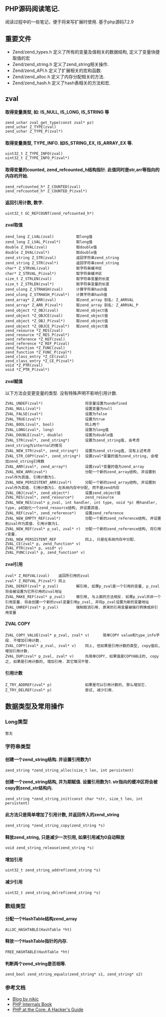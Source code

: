 PHP源码阅读笔记.
--------------------
阅读过程中的一些笔记，便于将来写扩展时使用.
基于php源码7.2.9

## 重要文件

* Zend/zend_types.h 		定义了所有的变量及值相关的数据结构, 定义了变量快捷取值的宏
* Zend/zend_string.h 		定义了zend_string相关操作.
* Zend/zend_API.h 		定义了扩展相关的宏和函数.
* Zend/zend_alloc.h 		定义了内存分配相关的方法.
* Zend/zend_hash.h 		定义了hash表相关的方法和宏.

## zval

#### 取得变量类型, 如: IS_NULL, IS_LONG, IS_STRING 等
	zend_uchar zval_get_type(const zval* pz)
	zend_uchar Z_TYPE(zval)
	zend_uchar Z_TYPE_P(zval*)

#### 取得变量类型, TYPE_INFO. 如IS_STRING_EX, IS_ARRAY_EX 等.
	uint32_t Z_TYPE_INFO(zval)
	uint32_t Z_TYPE_INFO_P(zval*)

#### 取得变量的counted, zend_refcounted_h结构指针. 此值同时是str,arr等指向的内存的开始.
	zend_refcounted_h* Z_COUNTED(zval)
	zend_refcounted_h* Z_COUNTED_P(zval*)

#### 返回引用计数, 数字.
	uint32_t GC_REFCOUNT(zend_refcounted_h*)

#### zval取值
	zend_long Z_LVAL(zval) 			取long值
	zend_long Z_LVAL_P(zval*) 		取long值
	double Z_DVAL(zval) 			取double值
	double Z_DVAL(zval*) 			取double值
	zend_string Z_STR(zval) 		返回字符串zend_string
	zend_string Z_STR(zval*)        返回字符串zend_string
	char* Z_STRVAL(zval)    		取字符串缓冲区
	char* Z_STRVAL_P(zval*) 		取字符串缓冲区
	size_t Z_STRLEN(zval)   		取字符串变量的长度
	size_t Z_STRLEN(zval*)  		取字符串变量的长度
	zend_ulong Z_STRHASH(zval) 		计算字符串hash值
	zend_ulong Z_STRHASH_P(zval*) 	计算字符串hash值
	zend_array* Z_ARR(zval) 		取zend_array 别名: Z_ARRVAL
	zend_array* Z_ARR_P(zval*) 		取zend_array 别名: Z_ARRVAL_P
	zend_object *Z_OBJ(zval) 		取zend_object值
	zend_object *Z_OBJCE(zval) 		取zend_object值
	zend_object *Z_OBJ_P(zval*) 	取zend_object值
	zend_object *Z_OBJCE_P(zval*) 	取zend_object值
	zend_resource *Z_RES(zval)
	zend_resource *Z_RES_P(zval*)
	zend_reference *Z_REF(zval)
	zend_reference *Z_REF_P(zval)
	zend_function *Z_FUNC(zval)
	zend_function *Z_FUNC_P(zval*)
	zend_class_entry *Z_CE(zval)
	zend_class_entry *Z_CE_P(zval*)
	void *Z_PTR(zval)
	void *Z_PTR_P(zval*)

#### zval赋值

以下方法会变更变量的类型. 没有特殊声明不影响引用计数.

	ZVAL_UNDEF(zval*) 					将变量设置为undefined
	ZVAL_NULL(zval*) 					设置变量为null
	ZVAL_FALSE(zval*) 					设置为false
	ZVAL_TRUE(zval*) 					设置为true
	ZVAL_BOOL(zval*, bool) 				同上两个
	ZVAL_LONG(zval*, long) 				设置为long值
	ZVAL_DOUBLE(zval*, double) 			设置为double值
	ZVAL_STR(zval*, zend_string*) 		设置为zend_string值, 会考虑zend_string为internal的情况
	ZVAL_NEW_STR(zval*, zend_string*) 	设置为zend_string值, 没有上述考虑
	ZVAL_STR_COPY(zval*, zend_string*) 	设置zval*变量的值为zend_string, 会增加zend_string引用数
	ZVAL_ARR(zval*, zend_array*) 		设置zval*变量的值为zend_array
	ZVAL_NEW_ARR(zval*) 				分配一个新的zend_array结构, 并设置到zval作为其值, 引用计数为1.
	ZVAL_NEW_PERSISTENT_ARR(zval*) 		分配一个新的zend_array结构, 并设置到zval作为其值. 引用计数为1. 在系统内存中分配, 而不是zend内存
	ZVAL_OBJ(zval*, zend_object*)		设置zend_object值
	ZVAL_RES(zval*, zend_resource*) 	zend_resource
	ZVAL_NEW_RES(zval* p_zval, int handler, int type, void *p) 用handler, type, p初始化一个zend_resource结构, 并设置其值.
	ZVAL_REF(zval*, zend_reference*)	设置zend_reference
	ZVAL_NEW_EMPTY_REF(zval*) 			分配一个新的zend_reference结构, 并设置到zval作为其值. 引用计数为1.
	ZVAL_NEW_REF(zval* p_val, zval* r)  分配一个新的zend_reference结构, 将引用r变量.
	ZVAL_NEW_PERSISTENT_REF 			同上, 只是在系统内存中分配.
	ZVAL_CE(zval* p, zend_function* v)
	ZVAL_PTR(zval* p, void* v)
	ZVAL_FUNC(zval* p, zend_function* v)

#### zval引用

	zval* Z_REFVAL(zval) 	返回所引用的zval
	zval* Z_REFVAL_P(zval*) 同上
	ZVAL_DEREF(zval* p_zval)		解引用, 如果p_zval是一个引用的变量, p_zval将会被设置为它所引用的zval地址
	ZVAL_MAKE_REF(zval* p_zval) 	做引用, 与上面的方法相反. 如果p_zval并非一个引用变量. 将会创建一个新的zval变量引用p_zval, 并将p_zval设置为新的变量地址
	ZVAL_UNREF(zval* p_zval) 		强制取消引用. 原来的引用变量被强行转换成非引用变量

#### ZVAL COPY

	ZVAL_COPY_VALUE(zval* p_zval, zval* v) 		简单COPY value和type_info字段. 不增加引用计数.
	ZVAL_COPY(zval* p_zval, zval* v)	同上, 但如果是引用计数的类型, copy值后, 增加引用计数.
	ZVAL_DUP(zval* p_zval, zval* v) 	先简单COPY, 如果值是COPYABLE的, copy之, 如果是引用计数的, 增加引用. 其它情况不管.

#### 引用计数

	Z_TRY_ADDREF(zval* p) 				如果是可以引用计数的, 那么增加它.
	Z_TRY_DELREF(zval* p) 				尝试, 减少引用.

## 数据类型及常用操作

### Long类型

	暂无


### 字符串类型

#### 创建一个zend_string结构. 并设置引用数为1
	zend_string *zend_string_alloc(size_t len, int persistent)

#### 创建一个zend_string结构, 并为期赋值. 设置引用数为1. str指向的缓冲区将会被copy到zend_str结构内.
	zend_string *zend_string_init(const char *str, size_t len, int persistent)

#### 此方法只是简单增加了引用计数, 并返回传入的zend_string
	zend_string *zend_string_copy(zend_string *s)

#### 释放zend_string, 只是减少一次引用, 如果引用减为0自动释放
	void zend_string_release(zend_string *s)

#### 增加引用
	uint32_t zend_string_addref(zend_string *s)
	
#### 减少引用
	uint32_t zend_string_delref(zend_string *s)

### 数组类型

#### 分配一个HashTable结构zend_array
	ALLOC_HASHTABLE(HashTable *ht)

#### 释放一个HashTable指针的内存.
	FREE_HASHTABLE(HashTable *ht)

#### 判断两个zend_string是否相等. 
	zend_bool zend_string_equals(zend_string* s1, zend_string* s2)



### 参考文档

* [Blog by nikic](http://nikic.github.io/)
* [PHP Internals Book](http://www.phpinternalsbook.com/index.html)
* [PHP at the Core: A Hacker's Guide](http://php.net/manual/en/internals2.php)
